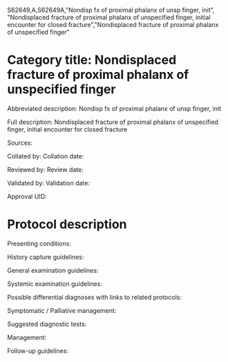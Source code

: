 S62649,A,S62649A,"Nondisp fx of proximal phalanx of unsp finger, init", "Nondisplaced fracture of proximal phalanx of unspecified finger, initial encounter for closed fracture","Nondisplaced fracture of proximal phalanx of unspecified finger"
# Category title: Nondisplaced fracture of proximal phalanx of unspecified finger

Abbreviated description: Nondisp fx of proximal phalanx of unsp finger, init

Full description: Nondisplaced fracture of proximal phalanx of unspecified finger, initial encounter for closed fracture

Sources:

Collated by:
Collation date:

Reviewed by:
Review date:

Validated by:
Validation date:

Approval UID:

# Protocol description

Presenting conditions:

History capture guidelines:

General examination guidelines:

Systemic examination guidelines:

Possible differential diagnoses with links to related protocols:

Symptomatic / Palliative management:

Suggested diagnostic tests:

Management:

Follow-up guidelines:
